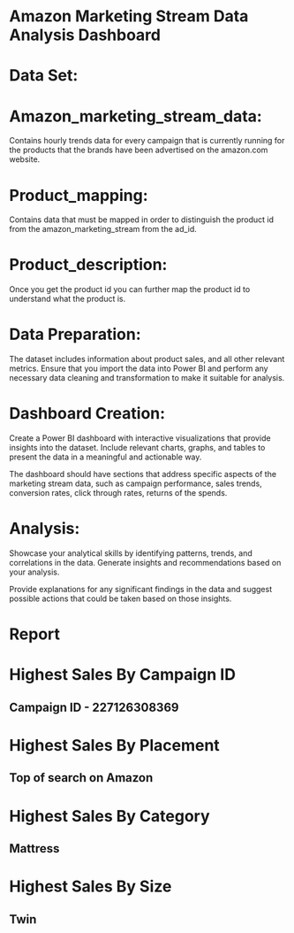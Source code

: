 
# Amazon Marketing Stream Data Analysis Dashboard

# Data Set:

# Amazon_marketing_stream_data:
Contains hourly trends data for every campaign that is currently running for the products that the brands have been advertised on the amazon.com website. 

# Product_mapping:
Contains data that must be mapped in order to distinguish the product id from the amazon_marketing_stream from the ad_id.

# Product_description:
Once you get the product id you can further map the product id to understand what the product is.

# Data Preparation:
The dataset includes information about product sales, and all other relevant metrics. Ensure that you import the data into Power BI and perform any necessary data cleaning and transformation to make it suitable for analysis.

# Dashboard Creation:
Create a Power BI dashboard with interactive visualizations that provide insights into the dataset. Include relevant charts, graphs, and tables to present the data in a meaningful and actionable way.

The dashboard should have sections that address specific aspects of the marketing stream data, such as campaign performance, sales trends, conversion rates, click through rates, returns of the spends. 

# Analysis:
Showcase your analytical skills by identifying patterns, trends, and correlations in the data. Generate insights and recommendations based on your analysis.

Provide explanations for any significant findings in the data and suggest possible actions that could be taken based on those insights.




# Report

# Highest Sales By Campaign ID

## Campaign ID - 227126308369

# Highest Sales By Placement 

## Top of search on Amazon

# Highest Sales By Category

## Mattress

# Highest Sales By Size

## Twin 

# 
